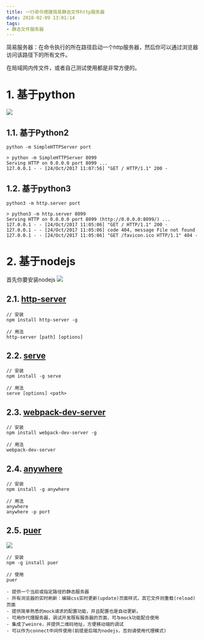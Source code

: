 ```yaml
---
title: 一行命令搭建简易静态文件http服务器
date: 2018-02-09 13:01:14
tags:
- 静态文件服务器
---
```


简易服务器：在命令执行的所在路径启动一个http服务器，然后你可以通过浏览器访问该路径下的所有文件。

在局域网内传文件，或者自己测试使用都是非常方便的。

# 1. 基于python
![](/images/20180209130207_yzmvQO_Screenshot.jpeg)

## 1.1. 基于Python2
`python -m SimpleHTTPServer port`

```
> python -m SimpleHTTPServer 8099
Serving HTTP on 0.0.0.0 port 8099 ...
127.0.0.1 - - [24/Oct/2017 11:07:56] "GET / HTTP/1.1" 200 -
```

## 1.2. 基于python3
`python3 -m http.server port`

```
> python3 -m http.server 8099
Serving HTTP on 0.0.0.0 port 8099 (http://0.0.0.0:8099/) ...
127.0.0.1 - - [24/Oct/2017 11:05:06] "GET / HTTP/1.1" 200 -
127.0.0.1 - - [24/Oct/2017 11:05:06] code 404, message File not found
127.0.0.1 - - [24/Oct/2017 11:05:06] "GET /favicon.ico HTTP/1.1" 404 -
```

# 2. 基于nodejs
首先你要安装nodejs
![](/images/20180209130231_76jUWj_Screenshot.jpeg)


## 2.1. [http-server](https://github.com/indexzero/http-server)
```
// 安装
npm install http-server -g

// 用法
http-server [path] [options]
```

## 2.2. [serve](https://github.com/zeit/serve)
```
// 安装
npm install -g serve

// 用法
serve [options] <path>
```

## 2.3. [webpack-dev-server](https://github.com/webpack/webpack-dev-server)
```
// 安装
npm install webpack-dev-server -g

// 用法
webpack-dev-server
```

## 2.4. [anywhere](https://github.com/JacksonTian/anywhere)
```
// 安装
npm install -g anywhere

// 用法
anywhere
anywhere -p port
```

## 2.5. [puer](https://github.com/leeluolee/puer)

![](/images/20180209130246_GqSjH6_Screenshot.jpeg)

```
// 安装
npm -g install puer

// 使用
puer

- 提供一个当前或指定路径的静态服务器
- 所有浏览器的实时刷新：编辑css实时更新(update)页面样式，其它文件则重载(reload)页面
- 提供简单熟悉的mock请求的配置功能，并且配置也是自动更新。
- 可用作代理服务器，调试开发既有服务器的页面，可与mock功能配合使用
- 集成了weinre，并提供二维码地址，方便移动端的调试
- 可以作为connect中间件使用(前提是后端为nodejs，否则请使用代理模式)
```


  [1]: /img/bVXkqP